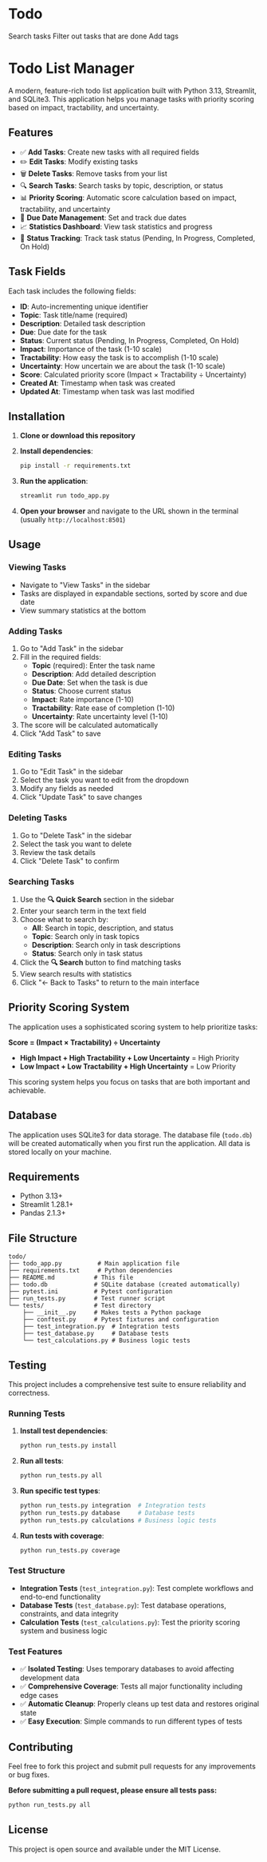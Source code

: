 # Todo
Search tasks
Filter out tasks that are done
Add tags


# Todo List Manager

A modern, feature-rich todo list application built with Python 3.13, Streamlit, and SQLite3. This application helps you manage tasks with priority scoring based on impact, tractability, and uncertainty.

## Features

- ✅ **Add Tasks**: Create new tasks with all required fields
- ✏️ **Edit Tasks**: Modify existing tasks
- 🗑️ **Delete Tasks**: Remove tasks from your list
- 🔍 **Search Tasks**: Search tasks by topic, description, or status
- 📊 **Priority Scoring**: Automatic score calculation based on impact, tractability, and uncertainty
- 📅 **Due Date Management**: Set and track due dates
- 📈 **Statistics Dashboard**: View task statistics and progress
- 🔄 **Status Tracking**: Track task status (Pending, In Progress, Completed, On Hold)

## Task Fields

Each task includes the following fields:

- **ID**: Auto-incrementing unique identifier
- **Topic**: Task title/name (required)
- **Description**: Detailed task description
- **Due**: Due date for the task
- **Status**: Current status (Pending, In Progress, Completed, On Hold)
- **Impact**: Importance of the task (1-10 scale)
- **Tractability**: How easy the task is to accomplish (1-10 scale)
- **Uncertainty**: How uncertain we are about the task (1-10 scale)
- **Score**: Calculated priority score (Impact × Tractability ÷ Uncertainty)
- **Created At**: Timestamp when task was created
- **Updated At**: Timestamp when task was last modified

## Installation

1. **Clone or download this repository**

2. **Install dependencies**:
   ```bash
   pip install -r requirements.txt
   ```

3. **Run the application**:
   ```bash
   streamlit run todo_app.py
   ```

4. **Open your browser** and navigate to the URL shown in the terminal (usually `http://localhost:8501`)

## Usage

### Viewing Tasks
- Navigate to "View Tasks" in the sidebar
- Tasks are displayed in expandable sections, sorted by score and due date
- View summary statistics at the bottom

### Adding Tasks
1. Go to "Add Task" in the sidebar
2. Fill in the required fields:
   - **Topic** (required): Enter the task name
   - **Description**: Add detailed description
   - **Due Date**: Set when the task is due
   - **Status**: Choose current status
   - **Impact**: Rate importance (1-10)
   - **Tractability**: Rate ease of completion (1-10)
   - **Uncertainty**: Rate uncertainty level (1-10)
3. The score will be calculated automatically
4. Click "Add Task" to save

### Editing Tasks
1. Go to "Edit Task" in the sidebar
2. Select the task you want to edit from the dropdown
3. Modify any fields as needed
4. Click "Update Task" to save changes

### Deleting Tasks
1. Go to "Delete Task" in the sidebar
2. Select the task you want to delete
3. Review the task details
4. Click "Delete Task" to confirm

### Searching Tasks
1. Use the **🔍 Quick Search** section in the sidebar
2. Enter your search term in the text field
3. Choose what to search by:
   - **All**: Search in topic, description, and status
   - **Topic**: Search only in task topics
   - **Description**: Search only in task descriptions
   - **Status**: Search only in task status
4. Click the **🔍 Search** button to find matching tasks
5. View search results with statistics
6. Click "← Back to Tasks" to return to the main interface

## Priority Scoring System

The application uses a sophisticated scoring system to help prioritize tasks:

**Score = (Impact × Tractability) ÷ Uncertainty**

- **High Impact + High Tractability + Low Uncertainty** = High Priority
- **Low Impact + Low Tractability + High Uncertainty** = Low Priority

This scoring system helps you focus on tasks that are both important and achievable.

## Database

The application uses SQLite3 for data storage. The database file (`todo.db`) will be created automatically when you first run the application. All data is stored locally on your machine.

## Requirements

- Python 3.13+
- Streamlit 1.28.1+
- Pandas 2.1.3+

## File Structure

```
todo/
├── todo_app.py          # Main application file
├── requirements.txt     # Python dependencies
├── README.md           # This file
├── todo.db             # SQLite database (created automatically)
├── pytest.ini          # Pytest configuration
├── run_tests.py        # Test runner script
└── tests/              # Test directory
    ├── __init__.py     # Makes tests a Python package
    ├── conftest.py     # Pytest fixtures and configuration
    ├── test_integration.py  # Integration tests
    ├── test_database.py     # Database tests
    └── test_calculations.py # Business logic tests
```

## Testing

This project includes a comprehensive test suite to ensure reliability and correctness.

### Running Tests

1. **Install test dependencies**:
   ```bash
   python run_tests.py install
   ```

2. **Run all tests**:
   ```bash
   python run_tests.py all
   ```

3. **Run specific test types**:
   ```bash
   python run_tests.py integration  # Integration tests
   python run_tests.py database     # Database tests
   python run_tests.py calculations # Business logic tests
   ```

4. **Run tests with coverage**:
   ```bash
   python run_tests.py coverage
   ```

### Test Structure

- **Integration Tests** (`test_integration.py`): Test complete workflows and end-to-end functionality
- **Database Tests** (`test_database.py`): Test database operations, constraints, and data integrity
- **Calculation Tests** (`test_calculations.py`): Test the priority scoring system and business logic

### Test Features

- ✅ **Isolated Testing**: Uses temporary databases to avoid affecting development data
- ✅ **Comprehensive Coverage**: Tests all major functionality including edge cases
- ✅ **Automatic Cleanup**: Properly cleans up test data and restores original state
- ✅ **Easy Execution**: Simple commands to run different types of tests

## Contributing

Feel free to fork this project and submit pull requests for any improvements or bug fixes.

**Before submitting a pull request, please ensure all tests pass:**
```bash
python run_tests.py all
```

## License

This project is open source and available under the MIT License. 